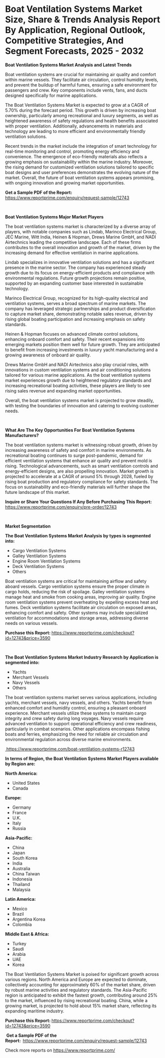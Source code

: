 <p><h1>Boat Ventilation Systems Market Size, Share & Trends Analysis Report By Application, Regional Outlook, Competitive Strategies, And Segment Forecasts, 2025 - 2032</h1></p><p><strong>Boat Ventilation Systems Market Analysis and Latest Trends</strong></p>
<p><p>Boat ventilation systems are crucial for maintaining air quality and comfort within marine vessels. They facilitate air circulation, control humidity levels, and prevent the buildup of harmful fumes, ensuring a safe environment for passengers and crew. Key components include vents, fans, and ducts designed specifically for marine applications.</p><p>The Boat Ventilation Systems Market is expected to grow at a CAGR of 5.70% during the forecast period. This growth is driven by increasing boat ownership, particularly among recreational and luxury segments, as well as heightened awareness of safety regulations and health benefits associated with proper ventilation. Additionally, advancements in materials and technology are leading to more efficient and environmentally friendly ventilation solutions.</p><p>Recent trends in the market include the integration of smart technology for real-time monitoring and control, promoting energy efficiency and convenience. The emergence of eco-friendly materials also reflects a growing emphasis on sustainability within the marine industry. Moreover, the rising demand for customized ventilation solutions tailored to specific boat designs and user preferences demonstrates the evolving nature of the market. Overall, the future of boat ventilation systems appears promising, with ongoing innovation and growing market opportunities.</p></p>
<p><strong>Get a Sample PDF of the Report:&nbsp;</strong> <a href="https://www.reportprime.com/enquiry/request-sample/12743?utm_campaign=3347&utm_medium=2&utm_source=Github&utm_content=ia&utm_term=19032025&utm_id=boat-ventilation-systems">https://www.reportprime.com/enquiry/request-sample/12743</a></p>
<p>&nbsp;</p>
<p><strong>Boat Ventilation Systems Major Market Players</strong></p>
<p><p>The boat ventilation systems market is characterized by a diverse array of players, with notable companies such as Lindab, Marinco Electrical Group, JEC Marine, Witt India, Heinen & Hopman, Drews Marine GmbH, and NADI Airtechnics leading the competitive landscape. Each of these firms contributes to the overall innovation and growth of the market, driven by the increasing demand for effective ventilation in marine applications.</p><p>Lindab specializes in innovative ventilation solutions and has a significant presence in the marine sector. The company has experienced steady growth due to its focus on energy-efficient products and compliance with environmental regulations. Future growth projections remain positive, supported by an expanding customer base interested in sustainable technology.</p><p>Marinco Electrical Group, recognized for its high-quality electrical and ventilation systems, serves a broad spectrum of marine markets. The company has leveraged strategic partnerships and product diversification to capture market share, demonstrating notable sales revenue, driven by rising global boating participation and increasing emphasis on safety standards.</p><p>Heinen & Hopman focuses on advanced climate control solutions, enhancing onboard comfort and safety. Their recent expansions into emerging markets position them well for future growth. They are anticipated to benefit from increasing investments in luxury yacht manufacturing and a growing awareness of onboard air quality.</p><p>Drews Marine GmbH and NADI Airtechnics also play crucial roles, with innovations in custom ventilation systems and air conditioning solutions tailored for various marine applications. As the boat ventilation systems market experiences growth due to heightened regulatory standards and increasing recreational boating activities, these players are likely to see rising sales revenue and expanding market opportunities.</p><p>Overall, the boat ventilation systems market is projected to grow steadily, with  testing the boundaries of innovation and catering to evolving customer needs.</p></p>
<p>&nbsp;</p>
<p><strong>What Are The Key Opportunities For Boat Ventilation Systems Manufacturers?</strong></p>
<p><p>The boat ventilation systems market is witnessing robust growth, driven by increasing awareness of safety and comfort in marine environments. As recreational boating continues to surge post-pandemic, demand for efficient ventilation systems that enhance air quality and prevent mold is rising. Technological advancements, such as smart ventilation controls and energy-efficient designs, are also propelling innovation. Market growth is projected to accelerate at a CAGR of around 5% through 2028, fueled by rising boat production and regulatory compliance for safety standards. The focus on sustainability and eco-friendly materials will further shape the future landscape of this market.</p></p>
<p><strong>Inquire or Share Your Questions If Any Before Purchasing This Report:</strong> <a href="https://www.reportprime.com/enquiry/pre-order/12743?utm_campaign=3347&utm_medium=2&utm_source=Github&utm_content=ia&utm_term=19032025&utm_id=boat-ventilation-systems">https://www.reportprime.com/enquiry/pre-order/12743</a></p>
<p>&nbsp;</p>
<p><strong>Market Segmentation</strong></p>
<p><strong>The Boat Ventilation Systems Market Analysis by types is segmented into:</strong></p>
<p><ul><li>Cargo Ventilation Systems</li><li>Galley Ventilation Systems</li><li>Engine Room Ventilation Systems</li><li>Deck Ventilation Systems</li><li>Others</li></ul></p>
<p><p>Boat ventilation systems are critical for maintaining airflow and safety aboard vessels. Cargo ventilation systems ensure the proper climate in cargo holds, reducing the risk of spoilage. Galley ventilation systems manage heat and smoke from cooking areas, improving air quality. Engine room ventilation systems prevent overheating by expelling excess heat and fumes. Deck ventilation systems facilitate air circulation on exposed areas, enhancing comfort and safety. Other systems may include specialized ventilation for accommodations and storage areas, addressing diverse needs on various vessels.</p></p>
<p><strong>Purchase this Report:&nbsp;</strong><a href="https://www.reportprime.com/checkout?id=12743&price=3590&utm_campaign=3347&utm_medium=2&utm_source=Github&utm_content=ia&utm_term=19032025&utm_id=boat-ventilation-systems">https://www.reportprime.com/checkout?id=12743&price=3590</a></p>
<p>&nbsp;</p>
<p><strong>The Boat Ventilation Systems Market Industry Research by Application is segmented into:</strong></p>
<p><ul><li>Yachts</li><li>Merchant Vessels</li><li>Navy Vessels</li><li>Others</li></ul></p>
<p><p>The boat ventilation systems market serves various applications, including yachts, merchant vessels, navy vessels, and others. Yachts benefit from enhanced comfort and humidity control, ensuring a pleasant onboard experience. Merchant vessels utilize these systems to maintain cargo integrity and crew safety during long voyages. Navy vessels require advanced ventilation to support operational efficiency and crew readiness, particularly in combat scenarios. Other applications encompass fishing boats and ferries, emphasizing the need for reliable air circulation and environmental regulation across diverse marine environments.</p></p>
<p><a href="https://www.reportprime.com/boat-ventilation-systems-r12743?utm_campaign=3347&utm_medium=2&utm_source=Github&utm_content=ia&utm_term=19032025&utm_id=boat-ventilation-systems">&nbsp;https://www.reportprime.com/boat-ventilation-systems-r12743</a></p>
<p><strong>In terms of Region, the Boat Ventilation Systems Market Players available by Region are:</strong></p>
<p>
    <p> <strong> North America: </strong>
        <ul>
            <li>United States</li>
            <li>Canada</li>
        </ul>
        </p> 
    <p> <strong> Europe: </strong>
        <ul>
            <li>Germany</li>
            <li>France</li>
            <li>U.K.</li>
            <li>Italy</li>
            <li>Russia</li>
        </ul>
        </p> 
    <p> <strong> Asia-Pacific: </strong>
        <ul>
            <li>China</li>
            <li>Japan</li>
            <li>South Korea</li>
            <li>India</li>
            <li>Australia</li>
            <li>China Taiwan</li>
            <li>Indonesia</li>
            <li>Thailand</li>
            <li>Malaysia</li>
        </ul>
        </p> 
    <p> <strong> Latin America: </strong>
        <ul>
            <li>Mexico</li>
            <li>Brazil</li>
            <li>Argentina Korea</li>
            <li>Colombia</li>
        </ul>
        </p> 
    <p> <strong> Middle East & Africa: </strong>
        <ul>
            <li>Turkey</li>
            <li>Saudi</li>
            <li>Arabia</li>
            <li>UAE</li>
            <li>Korea</li>
        </ul>
    </p>
    </p>
<p><p>The Boat Ventilation Systems Market is poised for significant growth across various regions. North America and Europe are expected to dominate, collectively accounting for approximately 60% of the market share, driven by robust marine activities and regulatory standards. The Asia-Pacific region is anticipated to exhibit the fastest growth, contributing around 25% to the market, influenced by rising recreational boating. China, while a growing market, is projected to hold about 15% market share, reflecting its expanding maritime industry.</p></p>
<p><strong>Purchase this Report: </strong><a href="https://www.reportprime.com/checkout?id=12743&price=3590&utm_campaign=3347&utm_medium=2&utm_source=Github&utm_content=ia&utm_term=19032025&utm_id=boat-ventilation-systems">https://www.reportprime.com/checkout?id=12743&price=3590</a></p>
<p>&nbsp;<strong>Get a Sample PDF of the Report:&nbsp;&nbsp;</strong><a href="https://www.reportprime.com/enquiry/request-sample/12743?utm_campaign=3347&utm_medium=2&utm_source=Github&utm_content=ia&utm_term=19032025&utm_id=boat-ventilation-systems">https://www.reportprime.com/enquiry/request-sample/12743</a></p>
<p><strong></strong></p>
<p>Check more reports on <a href="https://www.reportprime.com/?utm_campaign=3347&utm_medium=2&utm_source=Github&utm_content=ia&utm_term=19032025&utm_id=boat-ventilation-systems">https://www.reportprime.com/</a></p>